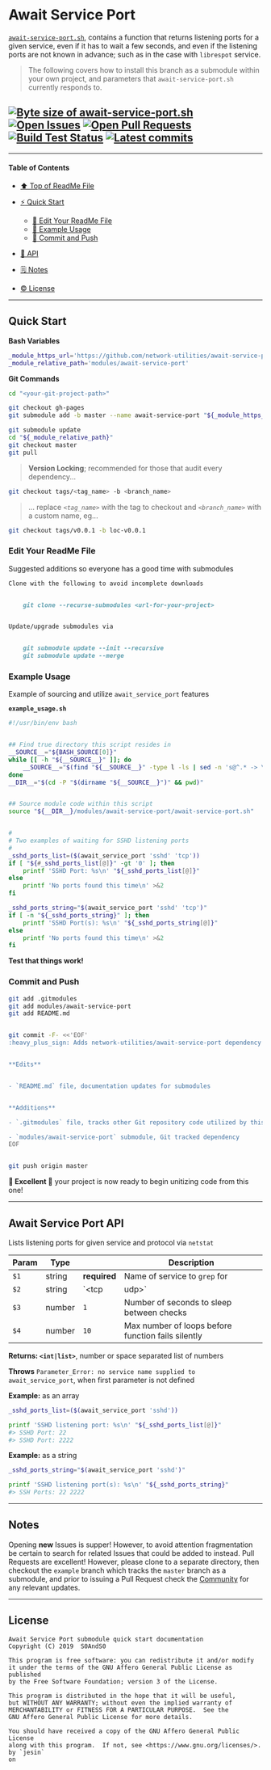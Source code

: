 # Await Service Port
[heading__title]:
  #await-service-port
  "&#x2B06; Top of this page"


[`await-service-port.sh`][await_service_port__master__source_code], contains a function that returns listening ports for a given service, even if it has to wait a few seconds, and even if the listening ports are not known in advance; such as in the case with `librespot` service.


> The following covers how to install this branch as a submodule within your own project, and parameters that `await-service-port.sh` currently responds to.


## [![Byte size of await-service-port.sh][badge__master__await_service_port__source_code]][await_service_port__master__source_code] [![Open Issues][badge__issues__await_service_port]][issues__await_service_port] [![Open Pull Requests][badge__pull_requests__await_service_port]][pull_requests__await_service_port] [![Build Test Status][badge__travis_ci__await_service_port]][travis_ci__await_service_port] [![Latest commits][badge__commits__await_service_port__master]][commits__await_service_port__master]



------


#### Table of Contents


- [&#x2B06; Top of ReadMe File][heading__title]

- [:zap: Quick Start][heading__quick_start]

  - [:memo: Edit Your ReadMe File][heading__edit_your_readme_file]
  - [:shell: Example Usage][heading__example_usage]
  - [:floppy_disk: Commit and Push][heading__commit_and_push]

- [:scroll: API][heading__api]

- [&#x1F5D2; Notes][notes]

- [:copyright: License][heading__license]


------



## Quick Start
[heading__quick_start]:
  #quick-start
  "&#9889; ...well as quick as it may get with things like this"


**Bash Variables**


```Bash
_module_https_url='https://github.com/network-utilities/await-service-port.git'
_module_relative_path='modules/await-service-port'
```


**Git Commands**


```Bash
cd "<your-git-project-path>"

git checkout gh-pages
git submodule add -b master --name await-service-port "${_module_https_url}" "${_module_relative_path}"

git submodule update
cd "${_module_relative_path}"
git checkout master
git pull
```


> **Version Locking**; recommended for those that audit every dependency...


```Bash
git checkout tags/<tag_name> -b <branch_name>
```


> ... replace _`<tag_name>`_ with the tag to checkout and _`<branch_name>`_ with a custom name, eg...


```Bash
git checkout tags/v0.0.1 -b loc-v0.0.1
```


### Edit Your ReadMe File
[heading__edit_your_readme_file]:
  #edit-your-readme-file
  "&#x1F4DD; Suggested additions so everyone has a good time with submodules"


Suggested additions so everyone has a good time with submodules


```MarkDown
Clone with the following to avoid incomplete downloads


    git clone --recurse-submodules <url-for-your-project>


Update/upgrade submodules via


    git submodule update --init --recursive
    git submodule update --merge
```


### Example Usage
[heading__example_usage]:
  #example-usage
  "&#x1F41A; Example of sourcing and utilize `await_service_port` features"


Example of sourcing and utilize `await_service_port` features


**`example_usage.sh`**

```Bash
#!/usr/bin/env bash


## Find true directory this script resides in
__SOURCE__="${BASH_SOURCE[0]}"
while [[ -h "${__SOURCE__}" ]]; do
    __SOURCE__="$(find "${__SOURCE__}" -type l -ls | sed -n 's@^.* -> \(.*\)@\1@p')"
done
__DIR__="$(cd -P "$(dirname "${__SOURCE__}")" && pwd)"


## Source module code within this script
source "${__DIR__}/modules/await-service-port/await-service-port.sh"


#
# Two examples of waiting for SSHD listening ports
#
_sshd_ports_list=($(await_service_port 'sshd' 'tcp'))
if [ "${#_sshd_ports_list[@]}" -gt '0' ]; then
    printf 'SSHD Port: %s\n' "${_sshd_ports_list[@]}"
else
    printf 'No ports found this time\n' >&2
fi

_sshd_ports_string="$(await_service_port 'sshd' 'tcp')"
if [ -n "${_sshd_ports_string}" ]; then
    printf 'SSHD Port(s): %s\n' "${_sshd_ports_string[@]}"
else
    printf 'No ports found this time\n' >&2
fi
```


**Test that things work!**


### Commit and Push
[heading__commit_and_push]:
  #commit-and-push
  "&#x1F4BE; And congratulate yourself on not having to write something similar!"



```Bash
git add .gitmodules
git add modules/await-service-port
git add README.md


git commit -F- <<'EOF'
:heavy_plus_sign: Adds network-utilities/await-service-port dependency


**Edits**


- `README.md` file, documentation updates for submodules


**Additions**

- `.gitmodules` file, tracks other Git repository code utilized by this project

- `modules/await-service-port` submodule, Git tracked dependency
EOF


git push origin master
```


**:tada: Excellent :tada:** your project is now ready to begin unitizing code from this one!


___


## Await Service Port API
[heading__api]:
  #await-service-port-api
  "&#x1F4DC; The arguments that `await_service_port` understands"


Lists listening ports for given service and protocol via `netstat`


| Param | Type |  | Description |
|---|---|---|---|
| `$1` | string | **required** | Name of service to `grep` for |
| `$2` | string | `<tcp|udp>` | Protocol that service communicates through |
| `$3` | number | `1` | Number of seconds to sleep between checks |
| `$4` | number | `10` | Max number of loops before function fails silently |


**Returns: `<int|list>`**, number or space separated list of numbers


**Throws** `Parameter_Error: no service name supplied to await_service_port`, when first parameter is not defined


**Example:** as an array


```Bash
_sshd_ports_list=($(await_service_port 'sshd'))

printf 'SSHD listening port: %s\n' "${_sshd_ports_list[@]}"
#> SSHD Port: 22
#> SSHD Port: 2222
```


**Example:** as a string


```Bash
_sshd_ports_string="$(await_service_port 'sshd')"

printf 'SSHD listening port(s): %s\n' "${_sshd_ports_string}"
#> SSH Ports: 22 2222
```


___


## Notes
[notes]:
  #notes
  "&#x1F5D2; Additional notes and links that may be worth clicking in the future"


Opening **new** Issues is supper! However, to avoid attention fragmentation be certain to search for related Issues that could be added to instead. Pull Requests are excellent! However, please clone to a separate directory, then checkout the `example` branch which tracks the `master` branch as a submodule, and prior to issuing a Pull Request check the [Community][await_service_port__community] for any relevant updates.


___



## License
[heading__license]:
  #license
  "&#x00A9; Legal bits of Open Source software"


```
Await Service Port submodule quick start documentation
Copyright (C) 2019  S0AndS0

This program is free software: you can redistribute it and/or modify
it under the terms of the GNU Affero General Public License as published
by the Free Software Foundation; version 3 of the License.

This program is distributed in the hope that it will be useful,
but WITHOUT ANY WARRANTY; without even the implied warranty of
MERCHANTABILITY or FITNESS FOR A PARTICULAR PURPOSE.  See the
GNU Affero General Public License for more details.

You should have received a copy of the GNU Affero General Public License
along with this program.  If not, see <https://www.gnu.org/licenses/>.
by `jesin`
on
```



[badge__travis_ci__await_service_port]:
  https://img.shields.io/travis/network-utilities/await-service-port/example.svg

[travis_ci__await_service_port]:
  https://travis-ci.com/network-utilities/await-service-port
  "&#x1F6E0; Automated tests and build logs"


[badge__commits__await_service_port__master]:
  https://img.shields.io/github/last-commit/network-utilities/await-service-port/master.svg

[commits__await_service_port__master]:
  https://github.com/network-utilities/await-service-port/commits/master
  "&#x1F4DD; History of changes on this branch"


[await_service_port__community]:
  https://github.com/network-utilities/await-service-port/community
  "&#x1F331; Dedicated to functioning code"


[await_service_port__example_branch]:
  https://github.com/network-utilities/await-service-port/tree/example
  "If it lurches, it lives"


[badge__issues__await_service_port]:
  https://img.shields.io/github/issues/network-utilities/await-service-port.svg

[issues__await_service_port]:
  https://github.com/network-utilities/await-service-port/issues
  "&#x2622; Search for and _bump_ existing issues or open new issues for project maintainer to address."


[badge__pull_requests__await_service_port]:
  https://img.shields.io/github/issues-pr/network-utilities/await-service-port.svg

[pull_requests__await_service_port]:
  https://github.com/network-utilities/await-service-port/pulls
  "&#x1F3D7; Pull Request friendly, though please check the Community guidelines"


[badge__master__await_service_port__source_code]:
  https://img.shields.io/github/size/network-utilities/await-service-port/await-service-port.sh.svg?label=await-service-port.sh

[await_service_port__master__source_code]:
  https://github.com/network-utilities/await-service-port/blob/master/await-service-port.sh
  "&#x2328; Project source code!"
